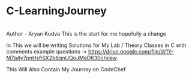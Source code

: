 # C-LearningJourney

<br>
Author - Aryan Kudva
This is the start for me hopefully a change

In This we will be writing Solutions for My Lab / Theory Classes in C with comments 
example questions -> https://drive.google.com/file/d/1Y-M7q4y7pnHsfiSX2b8qnUQoJMeD630c/view

This Will Also Contain My Journey on CodeChef